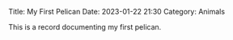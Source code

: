 Title: My First Pelican
Date: 2023-01-22 21:30
Category: Animals

This is a record documenting my first pelican.